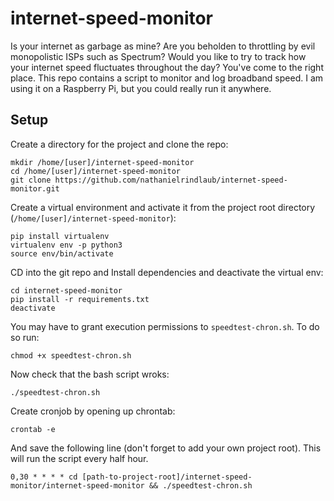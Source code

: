 # internet-speed-monitor
Is your internet as garbage as mine? Are you beholden to throttling by evil 
monopolistic ISPs such as Spectrum? Would you like to try to track how your 
internet speed fluctuates throughout the day? You've come to the right place. 
This repo contains a script to monitor and log broadband speed. I am using it 
on a Raspberry Pi, but you could really run it anywhere.

## Setup
Create a directory for the project and clone the repo:
```
mkdir /home/[user]/internet-speed-monitor
cd /home/[user]/internet-speed-monitor
git clone https://github.com/nathanielrindlaub/internet-speed-monitor.git
```

Create a virtual environment and activate it from the project root directory 
(`/home/[user]/internet-speed-monitor`):
```
pip install virtualenv
virtualenv env -p python3
source env/bin/activate
```

CD into the git repo and Install dependencies and deactivate the virtual env:
```
cd internet-speed-monitor
pip install -r requirements.txt
deactivate
```

You may have to grant execution permissions to `speedtest-chron.sh`. 
To do so run:
```
chmod +x speedtest-chron.sh
```
Now check that the bash script wroks:
```
./speedtest-chron.sh
```

Create cronjob by opening up chrontab:
```
crontab -e
```
And save the following line (don't forget to add your own project root). This 
will run the script every half hour.
```
0,30 * * * * cd [path-to-project-root]/internet-speed-monitor/internet-speed-monitor && ./speedtest-chron.sh
```